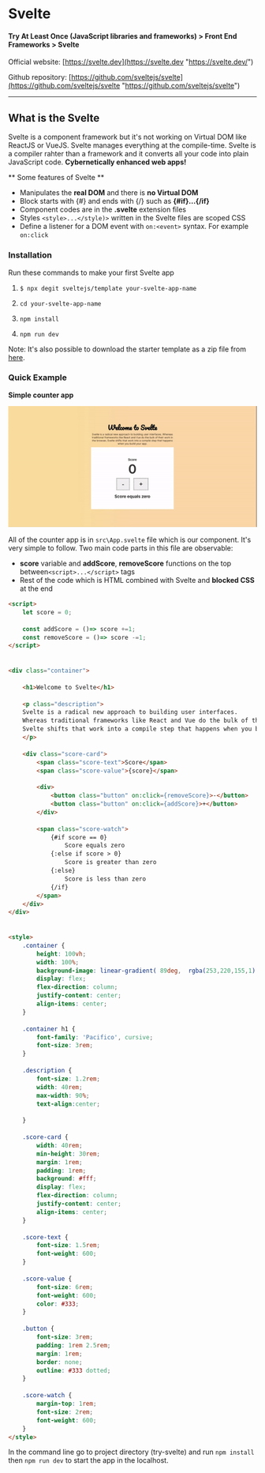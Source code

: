# Svelte
#### Try At Least Once (JavaScript libraries and frameworks) > Front End Frameworks > Svelte

Official website: [https://svelte.dev](https://svelte.dev "https://svelte.dev/")

Github repository: [https://github.com/sveltejs/svelte](https://github.com/sveltejs/svelte "https://github.com/sveltejs/svelte")

------------
## What is the Svelte
Svelte is a component framework but it's not working on Virtual DOM like ReactJS or VueJS. Svelte manages everything at the compile-time. Svelte is a compiler rahter than a framework and it converts all your code into plain JavaScript code. **Cybernetically enhanced web apps!**

** Some features of Svelte **
- Manipulates the **real DOM** and there is **no Virtual DOM**
- Block starts with {#} and ends with {/} such as **{#if}...{/if}**
- Component codes are in the **.svelte** extension files
- Styles `<style>...</style)>` written in the Svelte files are scoped CSS
- Define a listener for a DOM event with `on:<event>` syntax. For example `on:click`

### Installation
Run these commands to make your first Svelte app

1. `$ npx degit sveltejs/template your-svelte-app-name`

1. `cd your-svelte-app-name`

1. `npm install`

1. `npm run dev`

Note: It's also possible to download the starter template as a zip file from [here](https://github.com/sveltejs/template/archive/master.zip "here").

### Quick Example
**Simple counter app**

[![](https://raw.githubusercontent.com/amirhosseinrahmati/try-svelte/master/counter-app.gif)](https://raw.githubusercontent.com/amirhosseinrahmati/try-svelte/master/counter-app.gif)

All of the counter app is in `src\App.svelte` file which is our component. It's very simple to follow. Two main code parts in this file are observable:
- **score** variable and **addScore**, **removeScore** functions on the top between`<script>...</script>` tags
- Rest of the code which is HTML combined with Svelte and **blocked CSS** at the end

```html
<script>
	let score = 0;

	const addScore = ()=> score +=1;
	const removeScore = ()=> score -=1;
</script>


<div class="container">

	<h1>Welcome to Svelte</h1>

	<p class="description">
	Svelte is a radical new approach to building user interfaces.
	Whereas traditional frameworks like React and Vue do the bulk of their work in the browser,
	Svelte shifts that work into a compile step that happens when you build your app.
	</p>

	<div class="score-card">
		<span class="score-text">Score</span>
		<span class="score-value">{score}</span>

		<div>
			<button class="button" on:click={removeScore}>-</button>
			<button class="button" on:click={addScore}>+</button>
		</div>

		<span class="score-watch">
			{#if score == 0}
				Score equals zero
			{:else if score > 0}
				Score is greater than zero
			{:else}
				Score is less than zero
			{/if}
		</span>
	</div>
</div>


<style>
	.container {
		height: 100vh;
		width: 100%;
		background-image: linear-gradient( 89deg,  rgba(253,220,155,1) 26.2%, rgba(255,215,165,1) 48.5% );
		display: flex;
		flex-direction: column;
		justify-content: center;
		align-items: center;
	}

	.container h1 {
		font-family: 'Pacifico', cursive;
		font-size: 3rem;
	}

	.description {
		font-size: 1.2rem;
		width: 40rem;
		max-width: 90%;
		text-align:center;

	}

	.score-card {
		width: 40rem;
		min-height: 30rem;
		margin: 1rem;
		padding: 1rem;
		background: #fff;
		display: flex;
		flex-direction: column;
		justify-content: center;
		align-items: center;
	}

	.score-text {
		font-size: 1.5rem;
		font-weight: 600;
	}

	.score-value {
		font-size: 6rem;
		font-weight: 600;
		color: #333;
	}

	.button {
		font-size: 3rem;
		padding: 1rem 2.5rem;
		margin: 1rem;
		border: none;
		outline: #333 dotted;
	}

	.score-watch {
		margin-top: 1rem;
		font-size: 2rem;
		font-weight: 600;
	}
</style>
```
In the command line go to project directory (try-svelte) and run `npm install` then `npm run dev` to start the app in the localhost.